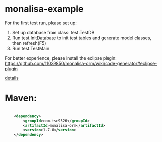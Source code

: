 # monalisa-example

For the first test run, please set up: 

1. Set up database from class: test.TestDB
2. Run test.InitDatabase to init test tables and generate model classes, then refresh(F5)
3. Run test.TestMain 
 
For better experience, please install the eclipse plugin: <br>
https://github.com/11039850/monalisa-orm/wiki/code-generator#eclipse-plugin

[details](https://github.com/11039850/monalisa-orm/wiki/Dynamic%20Java%20Files) 

# Maven: 
```xml
	
	<dependency>
		<groupId>com.tsc9526</groupId>
		<artifactId>monalisa-orm</artifactId>
		<version>1.7.0</version>
	</dependency>
``` 
